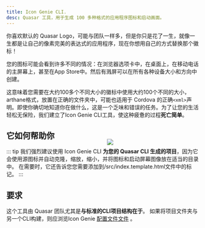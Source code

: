```yaml
---
title: Icon Genie CLI.
desc: Quasar 工具，用于生成 100 多种格式的应用程序图标和启动画面。
---
```


你喜欢默认的 Quasar Logo，可能与团队一样多，但是你只是花了一生，就像一生都是让自己的像素完美的表达式的应用程序，现在你想用自己的方式替换那个徽标！

您的图标可能会看到许多不同的情况：在浏览器选项卡中，在桌面上，在移动电话的主屏幕上，甚至在App Store中。然后有溅屏可以在所有各种设备大小和方向中创建。

这意味着您需要在大约100多个不同大小的徽标中使用大约100个不同的大小，arthane格式，放置在正确的文件夹中，可能也适用于 Cordova 的正确`<xml>`声明。即使你确切地知道你在做什么，这是一个乏味和错误的任务。为了让您的生活轻松无保险，我们建立了Icon Genie CLI工具，使这种疲惫的过程**死亡简单**。

<img src="https://cdn.quasar.dev/img/iconfactory.png" style="float:right;max-width:15%;min-width:240px;padding-top:40px" />

## 它如何帮助你

::: tip
我们强烈建议使用 Icon Genie CLI **为您的 Quasar CLI 生成的项目**，因为它会使用源图标并自动克隆，缩放，缩小，并将图标和启动屏幕图像放在适当的目录中。 在需要时，它还告诉您您需要添加到/src/index.template.html文件中的标记。
:::

## 要求

这个工具由 Quasar 团队尤其是**与标准的CLI项目结构在于**。 如果将项目文件夹与另一个CLI构建，则应浏览Icon Genie [配置文件文件](/icongenie/profile-files) 。
